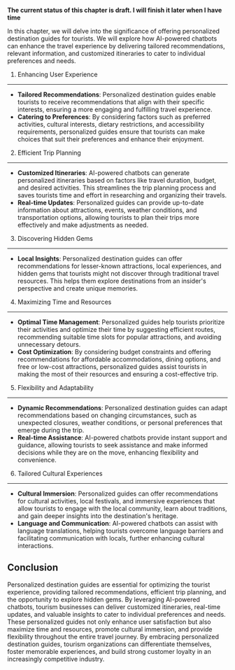 **The current status of this chapter is draft. I will finish it later when I have time**

In this chapter, we will delve into the significance of offering personalized destination guides for tourists. We will explore how AI-powered chatbots can enhance the travel experience by delivering tailored recommendations, relevant information, and customized itineraries to cater to individual preferences and needs.

1. Enhancing User Experience
----------------------------

* **Tailored Recommendations**: Personalized destination guides enable tourists to receive recommendations that align with their specific interests, ensuring a more engaging and fulfilling travel experience.
* **Catering to Preferences**: By considering factors such as preferred activities, cultural interests, dietary restrictions, and accessibility requirements, personalized guides ensure that tourists can make choices that suit their preferences and enhance their enjoyment.

2. Efficient Trip Planning
--------------------------

* **Customized Itineraries**: AI-powered chatbots can generate personalized itineraries based on factors like travel duration, budget, and desired activities. This streamlines the trip planning process and saves tourists time and effort in researching and organizing their travels.
* **Real-time Updates**: Personalized guides can provide up-to-date information about attractions, events, weather conditions, and transportation options, allowing tourists to plan their trips more effectively and make adjustments as needed.

3. Discovering Hidden Gems
--------------------------

* **Local Insights**: Personalized destination guides can offer recommendations for lesser-known attractions, local experiences, and hidden gems that tourists might not discover through traditional travel resources. This helps them explore destinations from an insider's perspective and create unique memories.

4. Maximizing Time and Resources
--------------------------------

* **Optimal Time Management**: Personalized guides help tourists prioritize their activities and optimize their time by suggesting efficient routes, recommending suitable time slots for popular attractions, and avoiding unnecessary detours.
* **Cost Optimization**: By considering budget constraints and offering recommendations for affordable accommodations, dining options, and free or low-cost attractions, personalized guides assist tourists in making the most of their resources and ensuring a cost-effective trip.

5. Flexibility and Adaptability
-------------------------------

* **Dynamic Recommendations**: Personalized destination guides can adapt recommendations based on changing circumstances, such as unexpected closures, weather conditions, or personal preferences that emerge during the trip.
* **Real-time Assistance**: AI-powered chatbots provide instant support and guidance, allowing tourists to seek assistance and make informed decisions while they are on the move, enhancing flexibility and convenience.

6. Tailored Cultural Experiences
--------------------------------

* **Cultural Immersion**: Personalized guides can offer recommendations for cultural activities, local festivals, and immersive experiences that allow tourists to engage with the local community, learn about traditions, and gain deeper insights into the destination's heritage.
* **Language and Communication**: AI-powered chatbots can assist with language translations, helping tourists overcome language barriers and facilitating communication with locals, further enhancing cultural interactions.

Conclusion
----------

Personalized destination guides are essential for optimizing the tourist experience, providing tailored recommendations, efficient trip planning, and the opportunity to explore hidden gems. By leveraging AI-powered chatbots, tourism businesses can deliver customized itineraries, real-time updates, and valuable insights to cater to individual preferences and needs. These personalized guides not only enhance user satisfaction but also maximize time and resources, promote cultural immersion, and provide flexibility throughout the entire travel journey. By embracing personalized destination guides, tourism organizations can differentiate themselves, foster memorable experiences, and build strong customer loyalty in an increasingly competitive industry.

